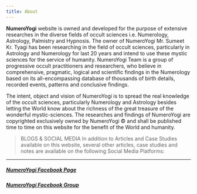 ```yaml
---
title: About
---
```


**NumeroYogi** website is owned and developed for the purpose of extensive researches in the diverse fields of occult sciences i.e. Numerology, Astrology, Palmistry and Hypnosis. The owner of NumeroYogi Mr. Sumeet Kr. Tyagi has been researching in the field of occult sciences, particularly in Astrology and Numerology for last 20 years and intend to use these mystic sciences for the service of humanity. NumeroYogi Team is a group of progressive occult practitioners and researchers, who believe in comprehensive, pragmatic, logical and scientific findings in the Numerology based on its all-encompassing database of thousands of birth details, recorded events, patterns and conclusive findings.

The intent, object and vision of NumeroYogi is to spread the real knowledge of the occult sciences, particularly Numerology and Astrology besides letting the World know about the richness of the great treasure of the wonderful mystic-sciences. The researches and findings of NumeroYogi are copyrighted exclusively owned by NumeroYogi © and shall be published time to time on this website for the benefit of the World and humanity.

>BLOGS & SOCIAL MEDIA In addition to Articles and Case Studies available on this website, several other articles, case studies and notes are available on the following Social Media Platforms:

------------
##### [NumeroYogi Facebook Page](https://www.facebook.com/NumerologyPracticalSolutions/ "NumeroYogi Facebook Page")

##### [NumeroYogi Facebook Group](https://www.facebook.com/groups/555365208337761/?ref=share "NumeroYogi Facebook Group")
